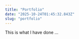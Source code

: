 ```yaml
---
title: "Portfolio"
date: "2025-10-24T01:45:32.843Z"
slug: "portfolio"
---
```



This is what I have done …

